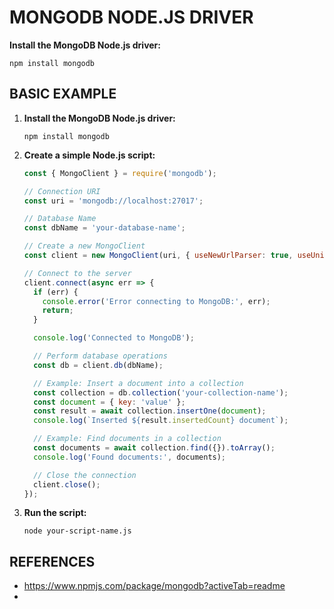 # MONGODB NODE.JS DRIVER


**Install the MongoDB Node.js driver:**
   ```
   npm install mongodb
   ```
## BASIC EXAMPLE

1. **Install the MongoDB Node.js driver:**
   ```
   npm install mongodb
   ```

2. **Create a simple Node.js script:**
   ```javascript
   const { MongoClient } = require('mongodb');

   // Connection URI
   const uri = 'mongodb://localhost:27017';

   // Database Name
   const dbName = 'your-database-name';

   // Create a new MongoClient
   const client = new MongoClient(uri, { useNewUrlParser: true, useUnifiedTopology: true });

   // Connect to the server
   client.connect(async err => {
     if (err) {
       console.error('Error connecting to MongoDB:', err);
       return;
     }

     console.log('Connected to MongoDB');

     // Perform database operations
     const db = client.db(dbName);

     // Example: Insert a document into a collection
     const collection = db.collection('your-collection-name');
     const document = { key: 'value' };
     const result = await collection.insertOne(document);
     console.log(`Inserted ${result.insertedCount} document`);

     // Example: Find documents in a collection
     const documents = await collection.find({}).toArray();
     console.log('Found documents:', documents);

     // Close the connection
     client.close();
   });
   ```

3. **Run the script:**
   ```
   node your-script-name.js
   ```
## REFERENCES

- https://www.npmjs.com/package/mongodb?activeTab=readme
- 
